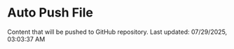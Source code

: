 # Auto Push File

Content that will be pushed to GitHub repository.
Last updated: 07/29/2025, 03:03:37 AM